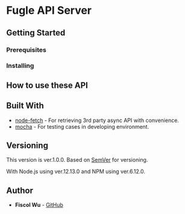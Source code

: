 # Fugle API Server

## Getting Started

### Prerequisites

### Installing

## How to use these API

## Built With

* [node-fetch](https://www.npmjs.com/package/node-fetch) - For retrieving 3rd party async API with convenience.
* [mocha](https://mochajs.org) - For testing cases in developing environment.


## Versioning

This version is ver.1.0.0.
Based on [SemVer](http://semver.org/) for versioning.

With Node.js using ver.12.13.0 and NPM using ver.6.12.0.

## Author

* **Fiscol Wu** - [GitHub](https://github.com/fiscol)

